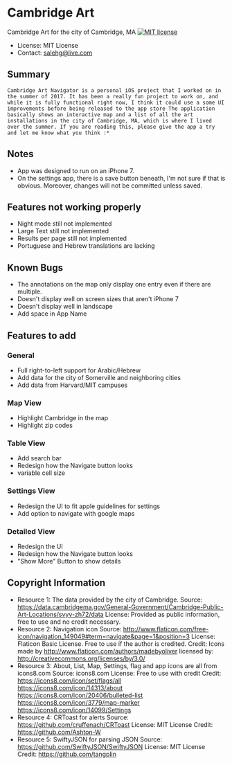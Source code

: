 # Cambridge Art
Cambridge Art for the city of Cambridge, MA
[![MIT license](https://img.shields.io/badge/license-MIT-lightgrey.svg)](https://raw.githubusercontent.com/harvard-ios/assignment-5-almto3/master/LICENSE.txt)
* License: MIT License
* Contact: salehg@live.com

## Summary
	Cambridge Art Navigator is a personal iOS project that I worked on in the summer of 2017. It has been a really fun project to work on, and while it is fully functional right now, I think it could use a some UI improvements before being released to the app store The application basically shows an interactive map and a list of all the art installations in the city of Cambridge, MA, which is where I lived over the summer. If you are reading this, please give the app a try and let me know what you think :*

## Notes
 * App was designed to run on an iPhone 7.
 * On the settings app, there is a save button beneath, I'm not sure if that is obvious. Moreover, changes will not be committed unless saved.

## Features not working properly
 * Night mode still not implemented
 * Large Text still not implemented
 * Results per page still not implemented
 * Portuguese and Hebrew translations are lacking

## Known Bugs
 * The annotations on the map only display one entry even if there are multiple.
 * Doesn't display well on screen sizes that aren't iPhone 7
 * Doesn't display well in landscape
 * Add space in App Name

## Features to add
### General
 * Full right-to-left support for Arabic/Hebrew
 * Add data for the city of Somerville and neighboring cities
 * Add data from Harvard/MIT campuses
### Map View
 * Highlight Cambridge in the map
 * Highlight zip codes
### Table View
 * Add search bar
 * Redesign how the Navigate button looks
 * variable cell size
### Settings View
 * Redesign the UI to fit apple guidelines for settings
 * Add option to navigate with google maps
### Detailed View
 * Redesign the UI
 * Redesign how the Navigate button looks
 * "Show More" Button to show details


## Copyright Information
 * Resource 1:
   The data provided by the city of Cambridge.
   Source: https://data.cambridgema.gov/General-Government/Cambridge-Public-Art-Locations/svyv-zh72/data
   License: Provided as public information, free to use and no credit necessary.
 * Resource 2:
   Navigation icon
   Source: http://www.flaticon.com/free-icon/navigation_149049#term=navigate&page=1&position=3
   License: Flaticon Basic License. Free to use if the author is credited.
   Credit:
     Icons made by http://www.flaticon.com/authors/madebyoliver
     licensed by: http://creativecommons.org/licenses/by/3.0/
 * Resource 3:
   About, List, Map, Settings, flag and app icons are all from icons8.com
   Source: icons8.com
   License: Free to use with credit
   Credit:
     https://icons8.com/icon/set/flags/all
     https://icons8.com/icon/14313/about
     https://icons8.com/icon/20406/bulleted-list
     https://icons8.com/icon/3779/map-marker
     https://icons8.com/icon/14099/Settings
 * Resource 4:
   CRToast for alerts
   Source: https://github.com/cruffenach/CRToast
   License: MIT License
   Credit:
     https://github.com/Ashton-W
 * Resource 5:
   SwiftyJSON for parsing JSON
   Source: https://github.com/SwiftyJSON/SwiftyJSON
   License: MIT License
   Credit:
     https://github.com/tangplin
